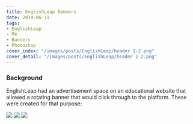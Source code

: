 ```yaml
---
title: EnglishLeap Banners
date: 2014-06-11
tags:
- EnglishLeap
- Me
- Banners
- Photoshop
cover_index: "/images/posts/EnglishLeap/header 1-2.png"
cover_detail: "/images/posts/EnglishLeap/header 1-2.png"
---
```

### Background
EnglishLeap had an advertisement space on an educational website that allowed a rotating banner that would click through to the platform. These were created for that purpose:

<img src="/images/posts/EnglishLeap/header 1-2.png">
<img src="/images/posts/EnglishLeap/header 2.png">
<img src="/images/posts/EnglishLeap/header 3.png">